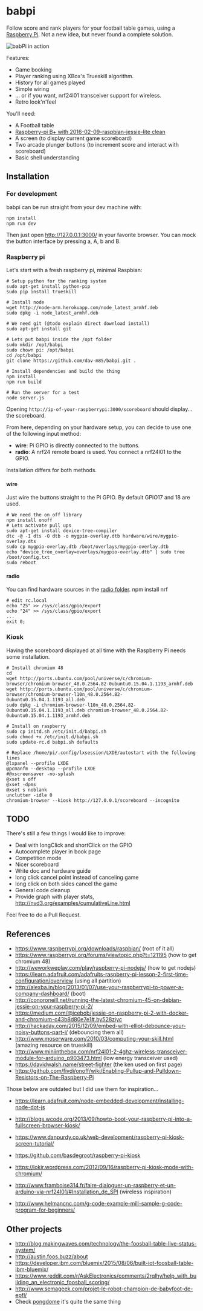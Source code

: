 # babpi
Follow score and rank players for your football table games, using a [Raspberry Pi](https://www.raspberrypi.org/). Not a new idea, but never found a complete solution.

![babPi in action](photo.jpg)

Features:

* Game booking
* Player ranking using XBox's Trueskill algorithm.
* History for all games played
* Simple wiring
* ... or if you want, nrf24l01 transceiver support for wireless.
* Retro look'n'feel

You'll need:

* A Football table
* [Raspberry-pi B+ with 2016-02-09-raspbian-jessie-lite clean](https://www.raspberrypi.org/downloads/raspbian)
* A screen (to display current game scoreboard)
* Two arcade plunger buttons (to increment score and interact with scoreboard)
* Basic shell understanding

## Installation
### For development
babpi can be run straight from your dev machine with:

    npm install
    npm run dev

Then just open http://127.0.0.1:3000/ in your favorite browser. You can mock the button interface by pressing a, A, b and B.


### Raspberry pi
Let's start with a fresh raspberry pi, minimal Raspbian:
    
    # Setup python for the ranking system
    sudo apt-get install python-pip
    sudo pip install trueskill
    
    # Install node
    wget http://node-arm.herokuapp.com/node_latest_armhf.deb
    sudo dpkg -i node_latest_armhf.deb
    
    # We need git (@todo explain direct download install)
    sudo apt-get install git
    
    # Lets put babpi inside the /opt folder
    sudo mkdir /opt/babpi
    sudo chown pi: /opt/babpi
    cd /opt/babpi
    git clone https://github.com/dav-m85/babpi.git .
    
    # Install dependencies and build the thing
    npm install
    npm run build
    
    # Run the server for a test
    node server.js

Opening ```http://ip-of-your-raspberrypi:3000/scoreboard``` should display... the scoreboard.

From here, depending on your hardware setup, you can decide to use one of the following input method:

- **wire**: Pi GPIO is directly connected to the buttons.
- **radio**: A nrf24 remote board is used. You connect a nrf24l01 to the GPIO.

Installation differs for both methods.

#### wire ####
Just wire the buttons straight to the Pi GPIO. By default GPIO17 and 18 are used.

    # We need the on off library
    npm install onoff
    # Lets activate pull ups
    sudo apt-get install device-tree-compiler
    dtc -@ -I dts -O dtb -o mygpio-overlay.dtb hardware/wire/mygpio-overlay.dts
    sudo cp mygpio-overlay.dtb /boot/overlays/mygpio-overlay.dtb
    echo "device_tree_overlay=overlays/mygpio-overlay.dtb" | sudo tree /boot/config.txt
    sudo reboot


#### radio ####
You can find hardware sources in the [radio folder](./hardware/radio).
    npm install nrf
    
    # edit rc.local
    echo "25" >> /sys/class/gpio/export
    echo "24" >> /sys/class/gpio/export
    ...
    exit 0;

### Kiosk ###
Having the scoreboard displayed at all time with the Raspberry Pi needs some installation.

    # Install chromium 48
    cd
    wget http://ports.ubuntu.com/pool/universe/c/chromium-browser/chromium-browser_48.0.2564.82-0ubuntu0.15.04.1.1193_armhf.deb
    wget http://ports.ubuntu.com/pool/universe/c/chromium-browser/chromium-browser-l10n_48.0.2564.82-0ubuntu0.15.04.1.1193_all.deb
    sudo dpkg -i chromium-browser-l10n_48.0.2564.82-0ubuntu0.15.04.1.1193_all.deb chromium-browser_48.0.2564.82-0ubuntu0.15.04.1.1193_armhf.deb

    # Install on raspberry
    sudo cp initd.sh /etc/init.d/babpi.sh
    sudo chmod +x /etc/init.d/babpi.sh
    sudo update-rc.d babpi.sh defaults  

    # Replace /home/pi/.config/lxsession/LXDE/autostart with the following lines
    @lxpanel --profile LXDE
    @pcmanfm --desktop --profile LXDE
    #@xscreensaver -no-splash
    @xset s off
    @xset -dpms
    @xset s noblank
    unclutter -idle 0
    chromium-browser --kiosk http://127.0.0.1/scoreboard --incognito

## TODO
There's still a few things I would like to improve:

* Deal with longClick and shortClick on the GPIO
* Autocomplete player in book page
* Competition mode
* Nicer scoreboard
* Write doc and hardware guide
* long click cancel point instead of canceling game
* long click on both sides cancel the game
* General code cleanup
* Provide graph with player stats, http://nvd3.org/examples/cumulativeLine.html

Feel free to do a Pull Request.

## References
* https://www.raspberrypi.org/downloads/raspbian/ (root of it all)
* https://www.raspberrypi.org/forums/viewtopic.php?t=121195 (how to get chromium 48)
* http://weworkweplay.com/play/raspberry-pi-nodejs/ (how to get nodejs)
* https://learn.adafruit.com/adafruits-raspberry-pi-lesson-2-first-time-configuration/overview (using all partition)
* http://alexba.in/blog/2013/01/07/use-your-raspberrypi-to-power-a-company-dashboard/ (boot)
* http://conoroneill.net/running-the-latest-chromium-45-on-debian-jessie-on-your-raspberry-pi-2/
* https://medium.com/@icebob/jessie-on-raspberry-pi-2-with-docker-and-chromium-c43b8d80e7e1#.by528ziyc
* http://hackaday.com/2015/12/09/embed-with-elliot-debounce-your-noisy-buttons-part-i/ (debouncing them all)
* http://www.moserware.com/2010/03/computing-your-skill.html (amazing resource on trueskill)
* http://www.miniinthebox.com/nrf24l01-2-4ghz-wireless-transceiver-module-for-arduino_p903473.html (low energy transceiver used)
* https://davidwalsh.name/street-fighter (the ken used on first page)
* https://github.com/fivdi/onoff/wiki/Enabling-Pullup-and-Pulldown-Resistors-on-The-Raspberry-Pi

Those below are outdated but I did use them for inspiration...

* https://learn.adafruit.com/node-embedded-development/installing-node-dot-js
* http://blogs.wcode.org/2013/09/howto-boot-your-raspberry-pi-into-a-fullscreen-browser-kiosk/
* https://www.danpurdy.co.uk/web-development/raspberry-pi-kiosk-screen-tutorial/
* https://github.com/basdegroot/raspberry-pi-kiosk
* https://lokir.wordpress.com/2012/09/16/raspberry-pi-kiosk-mode-with-chromium/

* http://www.framboise314.fr/faire-dialoguer-un-raspberry-et-un-arduino-via-nrf24l01/#Installation_de_SPI (wireless inspiration)
* http://www.helmancnc.com/g-code-example-mill-sample-g-code-program-for-beginners/

## Other projects
* http://blog.makingwaves.com/technology/the-foosball-table-live-status-system/
* http://austin.foos.buzz/about
* https://developer.ibm.com/bluemix/2015/08/06/built-iot-foosball-table-ibm-bluemix/
* https://www.reddit.com/r/AskElectronics/comments/2rqlhy/help_with_building_an_electronic_foosball_scoring/
* http://www.semageek.com/projet-le-robot-champion-de-babyfoot-de-epfl/
* Check [pongdome](https://github.com/busbud/pongdome) it's quite the same thing

